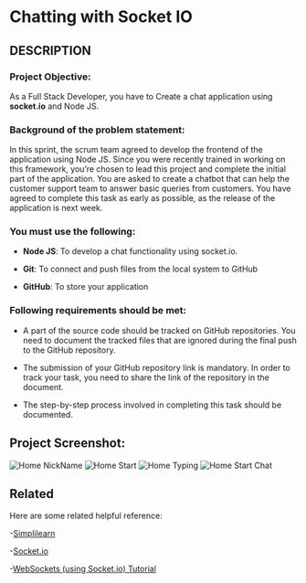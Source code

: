 # Chatting with Socket IO
## DESCRIPTION

### Project Objective:

As a Full Stack Developer, you have to Create a chat application using **socket.io** and Node JS.

### Background of the problem statement:

In this sprint, the scrum team agreed to develop the frontend of the application using Node JS. Since you were recently trained in working on this framework, you’re chosen to lead this project and complete the initial part of the application. You are asked to create a chatbot that can help the customer support team to answer basic queries from customers. You have agreed to complete this task as early as possible, as the release of the application is next week.

### You must use the following:

- **Node JS**: To develop a chat functionality using socket.io.

- **Git**: To connect and push files from the local system to GitHub

- **GitHub**: To store your application

### Following requirements should be met:

- A part of the source code should be tracked on GitHub repositories. You need to document the tracked files that are ignored during the final push to the GitHub repository.

- The submission of your GitHub repository link is mandatory. In order to track your task, you need to share the link of the repository in the document.

- The step-by-step process involved in completing this task should be documented.

## Project Screenshot:
![Home NickName](https://user-images.githubusercontent.com/92730894/141687069-1e7e9e42-270d-4dc1-bef0-c76ea1cf72f3.png)
![Home Start](https://user-images.githubusercontent.com/92730894/141687072-c62962ac-e3fd-4ecf-bb30-04bfe91b89be.png)
![Home Typing](https://user-images.githubusercontent.com/92730894/141687073-f011f421-6274-4379-8388-b625ad17e5ef.png)
![Home Start Chat](https://user-images.githubusercontent.com/92730894/141687070-2bd34eff-de8f-462f-b612-aa3e96ca506d.PNG)

## Related

Here are some related helpful reference:

-[Simplilearn](https://www.simplilearn.com/)

-[Socket.io](https://socket.io/)

-[WebSockets (using Socket.io) Tutorial](https://www.youtube.com/watch?v=vQjiN8Qgs3c&list=PL4cUxeGkcC9i4V-_ZVwLmOusj8YAUhj_9&ab_channel=TheNetNinja)

